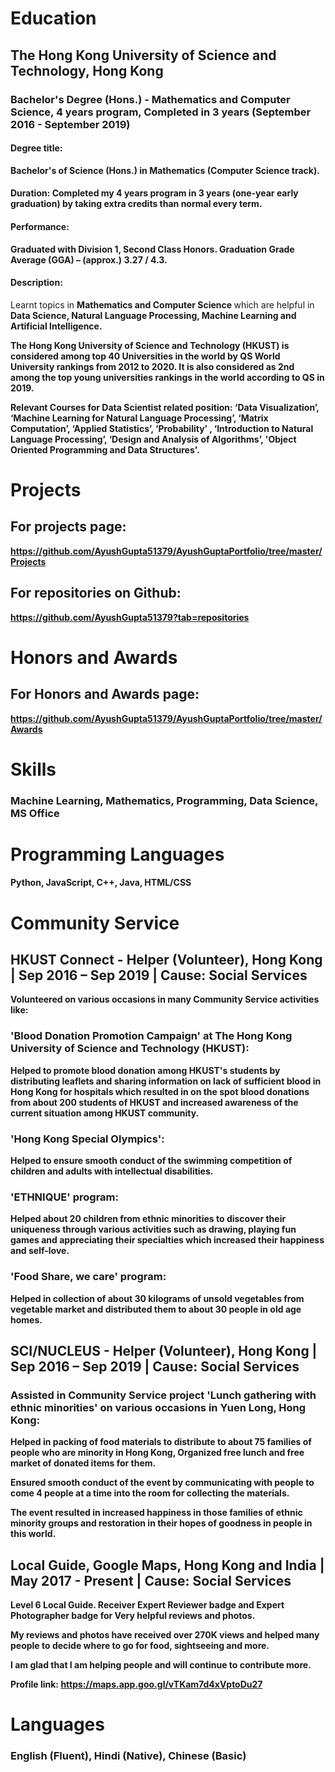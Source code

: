 # Education

## The Hong Kong University of Science and Technology, Hong Kong
### Bachelor's Degree (Hons.) - Mathematics and Computer Science, 4 years program, Completed in 3 years (September 2016 - September 2019)

#### Degree title:
<b> Bachelor's of Science (Hons.) in Mathematics (Computer Science track). </b>
#### Duration: Completed my 4 years program in 3 years (one-year early graduation) by taking extra credits than normal every term.

#### Performance:
<b> Graduated with Division 1, Second Class Honors. Graduation Grade Average (GGA) – (approx.) 3.27 / 4.3. </b>

#### Description: 
Learnt topics in <b> Mathematics and Computer Science </b> which are helpful in <b>Data Science, Natural Language Processing, Machine Learning and Artificial Intelligence. <b>

<b> The Hong Kong University of Science and Technology (HKUST) </b> is considered <b> among top 40 Universities in the world by QS World University rankings </b> from 2012 to 2020. It is also considered as <b> 2nd among the top young universities rankings in the world according to QS </b> in 2019.

<b> Relevant Courses for Data Scientist related position: ‘Data Visualization’, ‘Machine Learning for Natural Language Processing’, ‘Matrix Computation’, ‘Applied Statistics’, ‘Probability’ , ‘Introduction to Natural Language Processing’, ‘Design and Analysis of Algorithms’, 'Object Oriented Programming and Data Structures'. </b>

# Projects

## For projects page: 
https://github.com/AyushGupta51379/AyushGuptaPortfolio/tree/master/Projects 

## For repositories on Github:
https://github.com/AyushGupta51379?tab=repositories 


# Honors and Awards

## For Honors and Awards page: 
https://github.com/AyushGupta51379/AyushGuptaPortfolio/tree/master/Awards 

# Skills
### Machine Learning, Mathematics, Programming, Data Science, MS Office

# Programming Languages
#### Python, JavaScript, C++, Java, HTML/CSS

# Community Service

## HKUST Connect - Helper (Volunteer), Hong Kong | Sep 2016 – Sep 2019 | Cause: Social Services

Volunteered on various occasions in many Community Service activities like:

### 'Blood Donation Promotion Campaign' at The Hong Kong University of Science and Technology (HKUST): 
Helped to promote blood donation among HKUST's students by distributing leaflets and sharing information on lack of sufficient blood in Hong Kong for hospitals which resulted in on the spot blood donations from about 200 students of HKUST and increased awareness of the current situation among HKUST community.

### 'Hong Kong Special Olympics': 
Helped to ensure smooth conduct of the swimming competition of children and adults with intellectual disabilities.

### 'ETHNIQUE' program: 
Helped about 20 children from ethnic minorities to discover their uniqueness through various activities such as drawing, playing fun games and appreciating their specialties which increased their happiness and self-love.

### 'Food Share, we care' program: 
Helped in collection of about 30 kilograms of unsold vegetables from vegetable market and distributed them to about 30 people in old age homes.

## SCI/NUCLEUS - Helper (Volunteer), Hong Kong | Sep 2016 – Sep 2019 | Cause: Social Services

### Assisted in Community Service project 'Lunch gathering with ethnic minorities' on various occasions in Yuen Long, Hong Kong:

Helped in packing of food materials to distribute to about 75 families of people who are minority in Hong Kong,
Organized free lunch and free market of donated items for them.

Ensured smooth conduct of the event by communicating with people to come 4 people at a time into the room for collecting the materials.

The event resulted in increased happiness in those families of ethnic minority groups and restoration in their hopes of goodness in people in this world.

## Local Guide, Google Maps, Hong Kong and India | May 2017 - Present | Cause: Social Services

Level 6 Local Guide. Receiver Expert Reviewer badge and Expert Photographer badge for Very helpful reviews and photos.

My reviews and photos have received over 270K views and helped many people to decide where to go for food, sightseeing and more.

I am glad that I am helping people and will continue to contribute more.

<b> Profile link: </b>
https://maps.app.goo.gl/vTKam7d4xVptoDu27

# Languages

### English (Fluent), Hindi (Native), Chinese (Basic)
